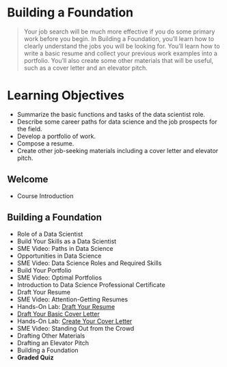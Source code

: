 # Building a Foundation
> Your job search will be much more effective if you do some primary work before you begin. In Building a Foundation, you’ll learn how to clearly understand the jobs you will be looking for. You’ll learn how to write a basic resume and collect your previous work examples into a portfolio. You’ll also create some other materials that will be useful, such as a cover letter and an elevator pitch.
# Learning Objectives
- Summarize the basic functions and tasks of the data scientist role.
- Describe some career paths for data science and the job prospects for the field.
- Develop a portfolio of work.
- Compose a resume.
- Create other job-seeking materials including a cover letter and elevator pitch.
## Welcome
- Course Introduction
## Building a Foundation
- Role of a Data Scientist
- Build Your Skills as a Data Scientist
- SME Video: Paths in Data Science
- Opportunities in Data Science
- SME Video: Data Science Roles and Required Skills
- Build Your Portfolio
- SME Video: Optimal Portfolios
- Introduction to Data Science Professional Certificate
- Draft Your Resume
- SME Video: Attention-Getting Resumes
- Hands-On Lab: [Draft Your Resume](https://github.com/KailaniBailey/IBM-Data-Science-Professional-Certificate/blob/main/12.%20Data%20Scientist%20Career%20Guide%20and%20Interview%20Preparation/Week%201%3A%20Building%20a%20Foundation/Hands-On-Lab-Draft-Your-Resume.pdf)
- [Draft Your Basic Cover Letter](https://github.com/KailaniBailey/IBM-Data-Science-Professional-Certificate/blob/main/12.%20Data%20Scientist%20Career%20Guide%20and%20Interview%20Preparation/Week%201%3A%20Building%20a%20Foundation/Draft-Your-Basic-Cover-Letter.pdf)
- Hands-On Lab: [Create Your Cover Letter](https://github.com/KailaniBailey/IBM-Data-Science-Professional-Certificate/blob/main/12.%20Data%20Scientist%20Career%20Guide%20and%20Interview%20Preparation/Week%201%3A%20Building%20a%20Foundation/Hands-On-Lab-Create-Your-Cover-Letter.pdf)
- SME Video: Standing Out from the Crowd
- Drafting Other Materials
- Drafting an Elevator Pitch
- Building a Foundation
- **Graded Quiz**
